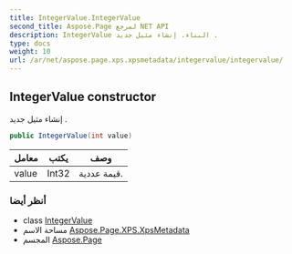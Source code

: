 ```yaml
---
title: IntegerValue.IntegerValue
second_title: Aspose.Page لمرجع NET API
description: IntegerValue البناء. إنشاء مثيل جديد .
type: docs
weight: 10
url: /ar/net/aspose.page.xps.xpsmetadata/integervalue/integervalue/
---
```

## IntegerValue constructor

إنشاء مثيل جديد .

```csharp
public IntegerValue(int value)
```

| معامل | يكتب | وصف |
| --- | --- | --- |
| value | Int32 | قيمة عددية. |

### أنظر أيضا

* class [IntegerValue](../)
* مساحة الاسم [Aspose.Page.XPS.XpsMetadata](../../integervalue/)
* المجسم [Aspose.Page](../../../)


